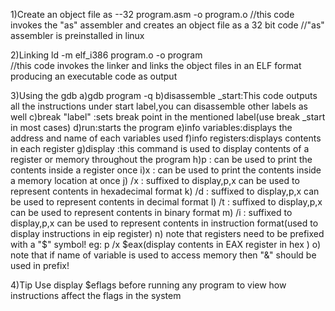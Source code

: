 1)Create an object file
  as --32 program.asm -o program.o
  //this code invokes the "as" assembler and creates an object file as a 32 bit code 
  //"as" assembler is preinstalled in linux

2)Linking
  ld -m elf_i386 program.o -o program  
  //this code invokes the linker and links the object files in an ELF format producing an executable code as output

3)Using the gdb
  a)gdb program -q
  b)disassemble _start:This code outputs all the instructions under start label,you can disassemble other labels as well
  c)break "label" :sets break point in the mentioned label(use break _start in most cases)
  d)run:starts the program
  e)info variables:displays the address and name of each variables used
  f)info registers:displays contents in each register
  g)display :this command is used to display contents of a register or memory throughout the program
  h)p : can be used to print the contents inside a register once
  i)x : can be used to print the contents inside a memory location at once
  j) /x : suffixed to display,p,x can be used to represent contents in hexadecimal format
  k) /d : suffixed to display,p,x can be used to represent contents in decimal format
  l) /t : suffixed to display,p,x can be used to represent contents in binary format
  m) /i : suffixed to display,p,x can be used to represent contents in instruction format(used to display instructions in eip register)
  n) note that registers need to be prefixed with a "$" symbol! eg: p /x $eax(display contents in EAX register in hex )
  o) note that if name of variable is used to access memory then "&" should be used in prefix!

4)Tip
  Use display $eflags before running any program to view how instructions affect the flags in the system
